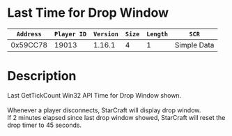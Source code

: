 # Last Time for Drop Window

| `Address` | `Player ID` | `Version` | `Size` | `Length` | `SCR` |
| ---------- | ----------- | --------- | ------ | -------- | ---- |
| 0x59CC78 | 19013 | 1.16.1 | 4 | 1 | Simple Data |

# Description

Last GetTickCount Win32 API Time for Drop Window shown.<br><br>Whenever a player disconnects, StarCraft will display drop window.<br>If 2 minutes elapsed since last drop window showed, StarCraft will reset the drop timer to 45 seconds.